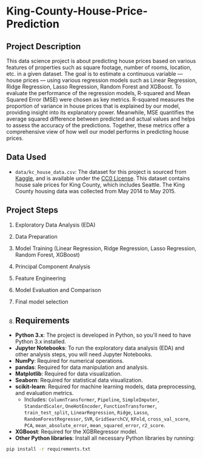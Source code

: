 # King-County-House-Price-Prediction

## Project Description
This data science project is about predicting house prices based on various features of properties such as square footage, number of rooms, location, etc. in a given dataset. The goal is to estimate a continuous variable — house prices — using various regression models such as Linear Regression, Ridge Regression, Lasso Regression, Random Forest and XGBoost. To evaluate the performance of the regression models, R-squared and Mean Squared Error (MSE) were chosen as key metrics. R-squared measures the proportion of variance in house prices that is explained by our model, providing insight into its explanatory power. Meanwhile, MSE quantifies the average squared difference between predicted and actual values and helps to assess the accuracy of the predictions. Together, these metrics offer a comprehensive view of how well our model performs in predicting house prices.

## Data Used
- `data/kc_house_data.csv`: The dataset for this project is sourced from [Kaggle](https://www.kaggle.com/datasets/harlfoxem/housesalesprediction/data), and is available under the [CC0 License](https://creativecommons.org/publicdomain/zero/1.0/). This dataset contains house sale prices for King County, which includes Seattle. The King County housing data was collected from May 2014 to May 2015.

## Project Steps
1. Exploratory Data Analysis (EDA)
2. Data Preparation
3. Model Training (Linear Regression, Ridge Regression, Lasso Regression, Random Forest, XGBoost)
4. Principal Component Analysis
5. Feature Engineering
6. Model Evaluation and Comparison
7. Final model selection

8. ## Requirements
- **Python 3.x**: The project is developed in Python, so you'll need to have Python 3.x installed.
- **Jupyter Notebooks**: To run the exploratory data analysis (EDA) and other analysis steps, you will need Jupyter Notebooks.
- **NumPy**: Required for numerical operations.
- **pandas**: Required for data manipulation and analysis.
- **Matplotlib**: Required for data visualization.
- **Seaborn**: Required for statistical data visualization.
- **scikit-learn**: Required for machine learning models, data preprocessing, and evaluation metrics.
  - Includes: `ColumnTransformer`, `Pipeline`, `SimpleImputer`, `StandardScaler`, `OneHotEncoder`, `FunctionTransformer`, `train_test_split`, `LinearRegression`, `Ridge`, `Lasso`, `RandomForestRegressor`, `SVR`, `GridSearchCV`, `KFold`, `cross_val_score`, `PCA`, `mean_absolute_error`, `mean_squared_error`, `r2_score`.
- **XGBoost**: Required for the XGBRegressor model.
- **Other Python libraries**: Install all necessary Python libraries by running:
```bash
pip install -r requirements.txt
